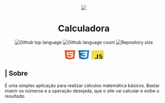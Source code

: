 <div align="center"> 
  <img src="https://media.discordapp.net/attachments/1063891503107285102/1063907993663569993/calculadora.png">
</div>

<h1 align="center">Calculadora</h1>

<div align="center">
  <img alt="Github top language" src="https://img.shields.io/github/languages/top/UItii/calculadora?color=56BEB8">
  <img alt="Github language count" src="https://img.shields.io/github/languages/count/UItii/calculadora?color=56BEB8">
  <img alt="Repository size" src="https://img.shields.io/github/repo-size/UItii/calculadora?color=56BEB8">
</div><br>

<div align="center">
  <img title="HTML5" height="30" width="40" src="https://raw.githubusercontent.com/devicons/devicon/master/icons/html5/html5-original.svg">
  <img title="CSS3" height="30" width="40" src="https://raw.githubusercontent.com/devicons/devicon/master/icons/css3/css3-original.svg">
  <img title="JavaScript" height="30" width="40" src="https://raw.githubusercontent.com/devicons/devicon/master/icons/javascript/javascript-original.svg">
</div>

## | Sobre ##

<p>É uma simples aplicação para realizar cálculos matemática básicos. Bastar inserir os números e a operação desejada, que o site vai calcular e exibe o resultado.</p>

